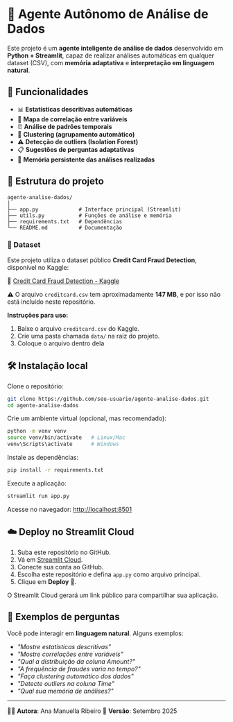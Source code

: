 # 🤖 Agente Autônomo de Análise de Dados

Este projeto é um **agente inteligente de análise de dados** desenvolvido em **Python + Streamlit**, capaz de realizar análises automáticas em qualquer dataset (CSV), com **memória adaptativa** e **interpretação em linguagem natural**.

## 🚀 Funcionalidades

* 📊 **Estatísticas descritivas automáticas**
* 🔗 **Mapa de correlação entre variáveis**
* ⏰ **Análise de padrões temporais**
* 🎯 **Clustering (agrupamento automático)**
* ⚠️ **Detecção de outliers (Isolation Forest)**
* 📋 **Sugestões de perguntas adaptativas**
* 🧠 **Memória persistente das análises realizadas**

## 📂 Estrutura do projeto

```
agente-analise-dados/
│
├── app.py             # Interface principal (Streamlit)
├── utils.py           # Funções de análise e memória
├── requirements.txt   # Dependências
└── README.md          # Documentação
```
### 📂 Dataset

Este projeto utiliza o dataset público **Credit Card Fraud Detection**, disponível no Kaggle:

🔗 [Credit Card Fraud Detection - Kaggle](https://www.kaggle.com/datasets/mlg-ulb/creditcardfraud)

⚠️ O arquivo `creditcard.csv` tem aproximadamente **147 MB**, e por isso não está incluído neste repositório.

**Instruções para uso:**
1. Baixe o arquivo `creditcard.csv` do Kaggle.
2. Crie uma pasta chamada `data/` na raiz do projeto.
3. Coloque o arquivo dentro dela

## 🛠️ Instalação local

Clone o repositório:

```bash
git clone https://github.com/seu-usuario/agente-analise-dados.git
cd agente-analise-dados
```

Crie um ambiente virtual (opcional, mas recomendado):

```bash
python -m venv venv
source venv/bin/activate   # Linux/Mac
venv\Scripts\activate      # Windows
```

Instale as dependências:

```bash
pip install -r requirements.txt
```

Execute a aplicação:

```bash
streamlit run app.py
```

Acesse no navegador: [http://localhost:8501](http://localhost:8501)

## ☁️ Deploy no Streamlit Cloud

1. Suba este repositório no GitHub.
2. Vá em [Streamlit Cloud](https://share.streamlit.io).
3. Conecte sua conta ao GitHub.
4. Escolha este repositório e defina `app.py` como arquivo principal.
5. Clique em **Deploy** 🚀.

O Streamlit Cloud gerará um link público para compartilhar sua aplicação.

## 📄 Exemplos de perguntas

Você pode interagir em **linguagem natural**. Alguns exemplos:

* *"Mostre estatísticas descritivas"*
* *"Mostre correlações entre variáveis"*
* *"Qual a distribuição da coluna Amount?"*
* *"A frequência de fraudes varia no tempo?"*
* *"Faça clustering automático dos dados"*
* *"Detecte outliers na coluna Time"*
* *"Qual sua memória de análises?"*

---

👩‍💻 **Autora**: Ana Manuella Ribeiro
📅 **Versão**: Setembro 2025
